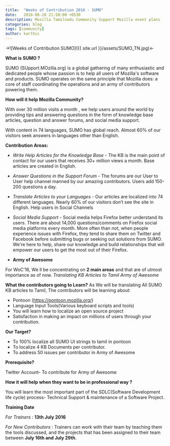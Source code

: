 ```yaml
---
title:  "Weeks of Contribution 2016 - SUMO"
date:   2016-06-20 21:50:00 +0530
description: Mozilla Tamilnadu Community Support Mozilla event plans
categories: blog
tags: [community]
author: karthic
---
```


->![Weeks of Contribution SUMO]({{ site.url }}/assets/SUMO_TN.jpg)<-

**What is SUMO ?**

SUMO (SUpport.MOzilla.org) is a global gathering of many enthusiastic and dedicated people whose passion is to help all users of Mozilla's software and products. SUMO operates on the same principle that Mozilla does: a core of staff coordinating the operations and an army of contributors powering them.

**How will it help Mozilla Community?**


With over 30 million visits a month , we help users around the world by providing tips and answering questions in the form of knowledge base articles, question and answer forums, and social media support.

With content in 74 languages, SUMO has global reach. Almost 60% of our visitors seek answers in languages other than English.

**Contribution Areas:**
- *Write Help Articles for the Knowledge Base* - The KB is the main point of contact for our users that receives 30+ million views a month. Base articles are created in English.

- *Answer Questions in the Support Forum* - The forums are our User to User help channel manned by our amazing contributors. Users add 150-200 questions a day.

- *Translate Articles to your Languages* - Our articles are localized into 74 different languages. Nearly 60% of our visitors don’t see the site in English.
Help users in Social Channels

- *Social Media Support* - Social media helps Firefox better understand its users. There are about 14,000 questions/comments on Firefox social media platforms every month. More often than not, when people experience issues with Firefox, they tend to share them on Twitter and Facebook before submitting bugs or seeking out solutions from SUMO. We're here to help, share our knowledge and build relationships that will empower our users to get the most out of their Firefox.

- **Army of Awesome**

For WoC’16, We ll be concentrating on **2 main areas** and that are of utmost importance as of now.
*Translating KB Articles to Tamil*
*Army of Awesome*

**What the contributors going to Learn?**
As We will be translating All SUMO KB articles to Tamil, The contributors will be learning about:
- Pontoon (https://pontoon.mozilla.org/)
- Language Input Tools(Various keyboard scripts and tools)
- You will learn how to localize an open source project
- Satisfaction in making an impact on millions of users through your contribution.</ul>

**Our Target?**

- To 100% localize all SUMO UI strings to tamil in pontoon
- To localize 4 KB Documents per contributor.
- To address 50 issues per contributor in Army of Awesome

**Prerequisite?**

Twitter Account- To contribute for Army of Awesome

**How it will help when they want to be in professional way ?**

You will learn the most important part of the SDLC(Software Development life cycle) process- Technical Support & maintenance of a Software Project.

**Training Date**

*For Trainers* : **13th July 2016**

*For New Contributors* : Trainers can work with their team by teaching them the tools discussed, and the projects that has been assigned to their team between **July 16th and July 29th**.
